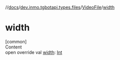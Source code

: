//[docs](../../../index.md)/[dev.inmo.tgbotapi.types.files](../index.md)/[VideoFile](index.md)/[width](width.md)



# width  
[common]  
Content  
open override val [width](width.md): [Int](https://kotlinlang.org/api/latest/jvm/stdlib/kotlin/-int/index.html)  



